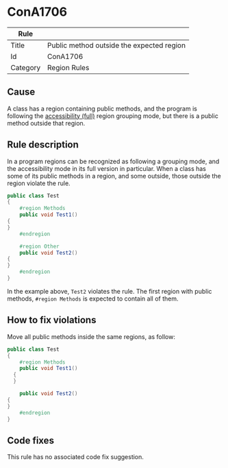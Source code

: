 # ConA1706

Rule | &nbsp;
------------ | -------------
Title | Public method outside the expected region
Id | ConA1706
Category | Region Rules

## Cause

A class has a region containing public methods, and the program is following the [accessibility (full)](RegionGroupingModes.md) region grouping mode, but there is a public method outside that region.

## Rule description

In a program regions can be recognized as following a grouping mode, and the accessibility mode in its full version in particular. When a class has some of its public methods in a region, and some outside, those outside the region violate the rule.
 
````csharp
public class Test
{
    #region Methods
    public void Test1()
{
}
    #endregion

    #region Other
    public void Test2()
{
}
    #endregion
}
````

In the example above, `Test2` violates the rule. The first region with public methods, `#region Methods` is expected to contain all of them.

## How to fix violations

Move all public methods inside the same regions, as follow:
 
````csharp
public class Test
{
    #region Methods
    public void Test1()
  {
  }

    public void Test2()
{
}
    #endregion
}
````

## Code fixes

This rule has no associated code fix suggestion.
